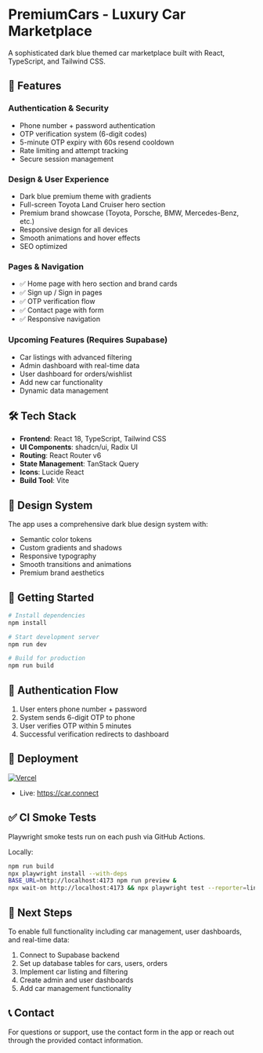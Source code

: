# PremiumCars - Luxury Car Marketplace

A sophisticated dark blue themed car marketplace built with React, TypeScript, and Tailwind CSS.

## 🚀 Features

### Authentication & Security
- Phone number + password authentication
- OTP verification system (6-digit codes)
- 5-minute OTP expiry with 60s resend cooldown
- Rate limiting and attempt tracking
- Secure session management

### Design & User Experience
- Dark blue premium theme with gradients
- Full-screen Toyota Land Cruiser hero section
- Premium brand showcase (Toyota, Porsche, BMW, Mercedes-Benz, etc.)
- Responsive design for all devices
- Smooth animations and hover effects
- SEO optimized

### Pages & Navigation
- ✅ Home page with hero section and brand cards
- ✅ Sign up / Sign in pages
- ✅ OTP verification flow
- ✅ Contact page with form
- ✅ Responsive navigation

### Upcoming Features (Requires Supabase)
- Car listings with advanced filtering
- Admin dashboard with real-time data
- User dashboard for orders/wishlist
- Add new car functionality
- Dynamic data management

## 🛠 Tech Stack

- **Frontend**: React 18, TypeScript, Tailwind CSS
- **UI Components**: shadcn/ui, Radix UI
- **Routing**: React Router v6
- **State Management**: TanStack Query
- **Icons**: Lucide React
- **Build Tool**: Vite

## 🎨 Design System

The app uses a comprehensive dark blue design system with:
- Semantic color tokens
- Custom gradients and shadows
- Responsive typography
- Smooth transitions and animations
- Premium brand aesthetics

## 🔧 Getting Started

```bash
# Install dependencies
npm install

# Start development server
npm run dev

# Build for production
npm run build
```

## 📱 Authentication Flow

1. User enters phone number + password
2. System sends 6-digit OTP to phone
3. User verifies OTP within 5 minutes
4. Successful verification redirects to dashboard

## 🚀 Deployment

[![Vercel](https://img.shields.io/badge/deployed%20on-Vercel-000?logo=vercel)](https://car.connect)

- Live: https://car.connect

## ✅ CI Smoke Tests

Playwright smoke tests run on each push via GitHub Actions.

Locally:
```bash
npm run build
npx playwright install --with-deps
BASE_URL=http://localhost:4173 npm run preview &
npx wait-on http://localhost:4173 && npx playwright test --reporter=line
```

## 🎯 Next Steps

To enable full functionality including car management, user dashboards, and real-time data:

1. Connect to Supabase backend
2. Set up database tables for cars, users, orders
3. Implement car listing and filtering
4. Create admin and user dashboards
5. Add car management functionality

## 📞 Contact

For questions or support, use the contact form in the app or reach out through the provided contact information.